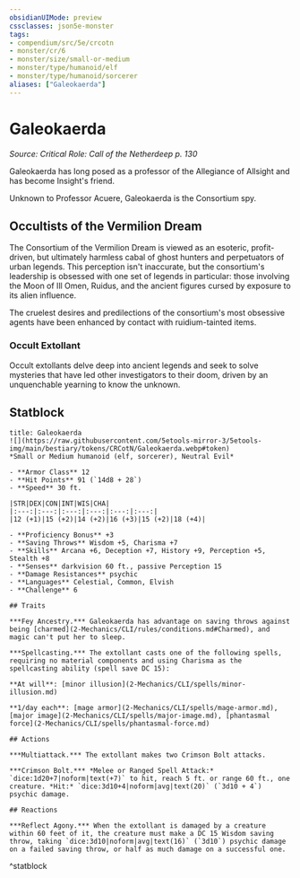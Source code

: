 ```yaml
---
obsidianUIMode: preview
cssclasses: json5e-monster
tags:
- compendium/src/5e/crcotn
- monster/cr/6
- monster/size/small-or-medium
- monster/type/humanoid/elf
- monster/type/humanoid/sorcerer
aliases: ["Galeokaerda"]
---
```

# Galeokaerda
*Source: Critical Role: Call of the Netherdeep p. 130*  

Galeokaerda has long posed as a professor of the Allegiance of Allsight and has become Insight's friend.

Unknown to Professor Acuere, Galeokaerda is the Consortium spy.

## Occultists of the Vermilion Dream

The Consortium of the Vermilion Dream is viewed as an esoteric, profit-driven, but ultimately harmless cabal of ghost hunters and perpetuators of urban legends. This perception isn't inaccurate, but the consortium's leadership is obsessed with one set of legends in particular: those involving the Moon of Ill Omen, Ruidus, and the ancient figures cursed by exposure to its alien influence.

The cruelest desires and predilections of the consortium's most obsessive agents have been enhanced by contact with ruidium-tainted items.

### Occult Extollant

Occult extollants delve deep into ancient legends and seek to solve mysteries that have led other investigators to their doom, driven by an unquenchable yearning to know the unknown.

## Statblock

```ad-statblock
title: Galeokaerda
![](https://raw.githubusercontent.com/5etools-mirror-3/5etools-img/main/bestiary/tokens/CRCotN/Galeokaerda.webp#token)
*Small or Medium humanoid (elf, sorcerer), Neutral Evil*

- **Armor Class** 12
- **Hit Points** 91 (`14d8 + 28`)
- **Speed** 30 ft.

|STR|DEX|CON|INT|WIS|CHA|
|:---:|:---:|:---:|:---:|:---:|:---:|
|12 (+1)|15 (+2)|14 (+2)|16 (+3)|15 (+2)|18 (+4)|

- **Proficiency Bonus** +3
- **Saving Throws** Wisdom +5, Charisma +7
- **Skills** Arcana +6, Deception +7, History +9, Perception +5, Stealth +8
- **Senses** darkvision 60 ft., passive Perception 15
- **Damage Resistances** psychic
- **Languages** Celestial, Common, Elvish
- **Challenge** 6

## Traits

***Fey Ancestry.*** Galeokaerda has advantage on saving throws against being [charmed](2-Mechanics/CLI/rules/conditions.md#Charmed), and magic can't put her to sleep.

***Spellcasting.*** The extollant casts one of the following spells, requiring no material components and using Charisma as the spellcasting ability (spell save DC 15):

**At will**: [minor illusion](2-Mechanics/CLI/spells/minor-illusion.md)

**1/day each**: [mage armor](2-Mechanics/CLI/spells/mage-armor.md), [major image](2-Mechanics/CLI/spells/major-image.md), [phantasmal force](2-Mechanics/CLI/spells/phantasmal-force.md)

## Actions

***Multiattack.*** The extollant makes two Crimson Bolt attacks.

***Crimson Bolt.*** *Melee or Ranged Spell Attack:* `dice:1d20+7|noform|text(+7)` to hit, reach 5 ft. or range 60 ft., one creature. *Hit:* `dice:3d10+4|noform|avg|text(20)` (`3d10 + 4`) psychic damage.

## Reactions

***Reflect Agony.*** When the extollant is damaged by a creature within 60 feet of it, the creature must make a DC 15 Wisdom saving throw, taking `dice:3d10|noform|avg|text(16)` (`3d10`) psychic damage on a failed saving throw, or half as much damage on a successful one.
```
^statblock